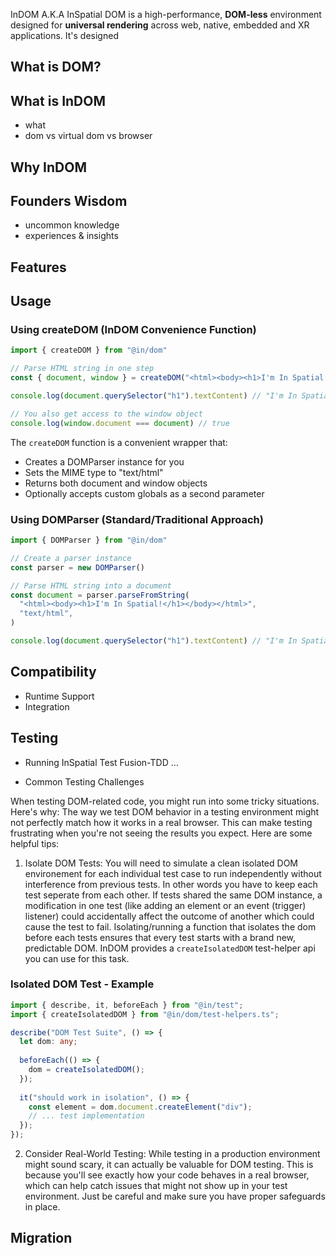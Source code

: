 InDOM A.K.A InSpatial DOM is a high-performance, **DOM-less** environment designed for **universal rendering** across web, native, embedded and XR applications. It's designed 

## What is DOM? 

## What is InDOM 
- what 
- dom vs virtual dom vs browser

## Why InDOM

## Founders Wisdom 
- uncommon knowledge
- experiences & insights

## Features 

## Usage
### Using createDOM (InDOM Convenience Function)
```js
import { createDOM } from "@in/dom"

// Parse HTML string in one step
const { document, window } = createDOM("<html><body><h1>I'm In Spatial!</h1></body></html>")

console.log(document.querySelector("h1").textContent) // "I'm In Spatial!"

// You also get access to the window object
console.log(window.document === document) // true
```

The `createDOM` function is a convenient wrapper that:
- Creates a DOMParser instance for you
- Sets the MIME type to "text/html"
- Returns both document and window objects
- Optionally accepts custom globals as a second parameter


### Using DOMParser (Standard/Traditional Approach)
```js
import { DOMParser } from "@in/dom"

// Create a parser instance
const parser = new DOMParser()

// Parse HTML string into a document
const document = parser.parseFromString(
  "<html><body><h1>I'm In Spatial!</h1></body></html>",
  "text/html",
)

console.log(document.querySelector("h1").textContent) // "I'm In Spatial!"
```


## Compatibility 
- Runtime Support 
- Integration

## Testing

- Running InSpatial Test Fusion-TDD
...

- Common Testing Challenges

When testing DOM-related code, you might run into some tricky situations. Here's why: The way we test DOM behavior in a testing environment might not perfectly match how it works in a real browser. This can make testing frustrating when you're not seeing the results you expect. Here are some helpful tips:

1. Isolate DOM Tests: You will need to simulate a clean isolated DOM environement for each individual test case to run independently without interference from previous tests. In other words you have to keep each test seperate from each other.  If tests shared the same DOM instance, a modification in one test (like adding an element or an event (trigger) listener) could accidentally affect the outcome of another which could cause the test to fail. Isolating/running a function that isolates the dom before each tests ensures that every test starts with a brand new, predictable DOM. InDOM provides a `createIsolatedDOM` test-helper api you can use for this task. 

### Isolated DOM Test - Example
```typescript
import { describe, it, beforeEach } from "@in/test";
import { createIsolatedDOM } from "@in/dom/test-helpers.ts";

describe("DOM Test Suite", () => {
  let dom: any;
  
  beforeEach(() => {
    dom = createIsolatedDOM();
  });
  
  it("should work in isolation", () => {
    const element = dom.document.createElement("div");
    // ... test implementation
  });
});
```


2. Consider Real-World Testing: While testing in a production environment might sound scary, it can actually be valuable for DOM testing. This is because you'll see exactly how your code behaves in a real browser, which can help catch issues that might not show up in your test environment. Just be careful and make sure you have proper safeguards in place.

## Migration 